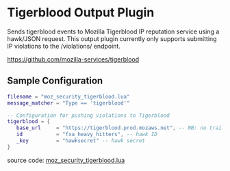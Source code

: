 # Tigerblood Output Plugin

Sends tigerblood events to Mozilla Tigerblood IP reputation service using a
hawk/JSON request. This output plugin currently only supports submitting
IP violations to the /violations/ endpoint.

https://github.com/mozilla-services/tigerblood

## Sample Configuration
```lua
filename = "moz_security_tigerblood.lua"
message_matcher = "Type == 'tigerblood'"

-- Configuration for pushing violations to Tigerblood
tigerblood = {
   base_url     = "https://tigerblood.prod.mozaws.net", -- NB: no trailing slash
   id           = "fxa_heavy_hitters", -- hawk ID
   _key         = "hawksecret" -- hawk secret
}
```


source code: [moz_security_tigerblood.lua](https://github.com/mozilla-services/lua_sandbox_extensions/blob/master/moz_security/sandboxes/heka/output/moz_security_tigerblood.lua)
